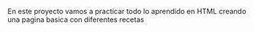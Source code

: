 En este proyecto vamos a practicar todo lo aprendido en HTML creando una pagina basica con diferentes recetas